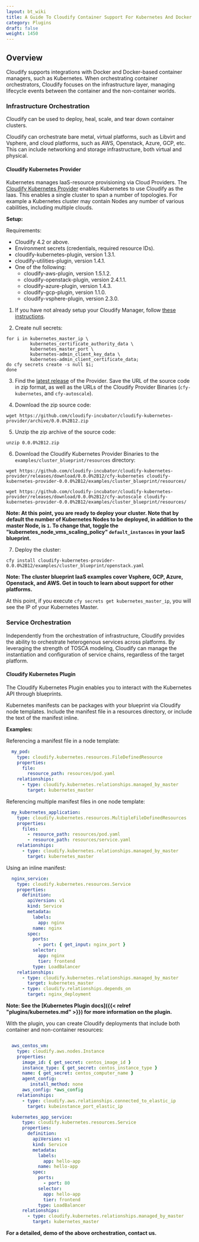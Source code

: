 ```yaml
---
layout: bt_wiki
title: A Guide To Cloudify Container Support For Kubernetes And Docker
category: Plugins
draft: false
weight: 1450
---
```


## Overview

Cloudify supports integrations with Docker and Docker-based container managers, such as Kubernetes. When orchestrating container orchestrators, Cloudify focuses on the infrastructure layer, managing lifecycle events between the container and the non-container worlds.


### Infrastructure Orchestration

Cloudify can be used to deploy, heal, scale, and tear down container clusters.

Cloudify can orchestrate bare metal, virtual platforms, such as Libvirt and Vsphere, and cloud platforms, such as AWS, Openstack, Azure, GCP, etc. This can include networking and storage infrastructure, both virtual and physical.


#### Cloudify Kubernetes Provider

Kubernetes manages IaaS-resource provisioning via Cloud Providers. The [Cloudify Kubernetes Provider](https://github.com/cloudify-incubator/cloudify-kubernetes-provider) enables Kubernetes to use Cloudify as the Iaas. This enables a single cluster to span a number of topologies. For example a Kubernetes cluster may contain Nodes any number of various cabilities, including multiple clouds.

**Setup:**


Requirements:


* Cloudify 4.2 or above.
* Environment secrets (credentials, required resource IDs).
* cloudify-kubernetes-plugin, version 1.3.1.
* cloudify-utilities-plugin, version 1.4.1.
* One of the following:
  - cloudify-aws-plugin, version 1.5.1.2.
  - cloudify-openstack-plugin, version 2.4.1.1.
  - cloudify-azure-plugin, version 1.4.3.
  - cloudify-gcp-plugin, version 1.1.0.
  - cloudify-vsphere-plugin, version 2.3.0.


1. If you have not already setup your Cloudify Manager, follow [these instructions](https://github.com/cloudify-examples/cloudify-environment-setup/blob/latest/README.md).

2. Create null secrets:

```shell
for i in kubernetes_master_ip \
         kubernetes_certificate_authority_data \
         kubernetes_master_port \
         kubernetes-admin_client_key_data \
         kubernetes-admin_client_certificate_data;
do cfy secrets create -s null $i;
done
```

3. Find the [latest release](https://github.com/cloudify-incubator/cloudify-kubernetes-provider/releases) of the Provider. Save the URL of the source code in zip format, as well as the URLs of the Cloudify Provider Binaries (`cfy-kubernetes`, and `cfy-autoscale`).

4. Download the zip source code:

```shell
wget https://github.com/cloudify-incubator/cloudify-kubernetes-provider/archive/0.0.0%2B12.zip
```

5. Unzip the zip archive of the source code:

```shell
unzip 0.0.0%2B12.zip
```

6. Download the Cloudify Kubernetes Provider Binaries to the `examples/cluster_blueprint/resources` directory:

```shell
wget https://github.com/cloudify-incubator/cloudify-kubernetes-provider/releases/download/0.0.0%2B12/cfy-kubernetes cloudify-kubernetes-provider-0.0.0%2B12/examples/cluster_blueprint/resources/
```

```shell
wget https://github.com/cloudify-incubator/cloudify-kubernetes-provider/releases/download/0.0.0%2B12/cfy-autoscale cloudify-kubernetes-provider-0.0.0%2B12/examples/cluster_blueprint/resources/
```

__Note: At this point, you are ready to deploy your cluster. Note that by default the number of Kubernetes Nodes to be deployed, in addition to the master Node, is `1`. To change that, toggle the "kubernetes_node_vms_scaling_policy" `default_instances` in your IaaS blueprint.__


7. Deploy the cluster:

```shell
cfy install cloudify-kubernetes-provider-0.0.0%2B12/examples/cluster_blueprint/openstack.yaml
```

__Note: The cluster blueprint IaaS examples cover Vsphere, GCP, Azure, Openstack, and AWS. Get in touch to learn about support for other platforms.__


At this point, if you execute `cfy secrets get kubernetes_master_ip`, you will see the IP of your Kubernetes Master.


### Service Orchestration

Independently from the orchestration of infrastructure, Cloudify provides the ability to orchestrate heterogenous services across platforms. By leveraging the strength of TOSCA modeling, Cloudify can manage the instantiation and configuration of service chains, regardless of the target platform. 


#### Cloudify Kubernetes Plugin

The Cloudify Kubernetes Plugin enables you to interact with the Kubernetes API through blueprints.

Kubernetes manifests can be packages with your blueprint via Cloudify node templates. Include the manifest file in a resources directory, or include the text of the manifest inline.

**Examples:**

Referencing a manifest file in a node template:

```yaml
  my_pod:
    type: cloudify.kubernetes.resources.FileDefinedResource
    properties:
      file:
        resource_path: resources/pod.yaml
    relationships:
      - type: cloudify.kubernetes.relationships.managed_by_master
        target: kubernetes_master
```

Referencing multiple manifest files in one node template:

```yaml
  my_kubernetes_application:
    type: cloudify.kubernetes.resources.MultipleFileDefinedResources
    properties:
      files:
        - resource_path: resources/pod.yaml
        - resource_path: resources/service.yaml
    relationships:
      - type: cloudify.kubernetes.relationships.managed_by_master
        target: kubernetes_master
```

Using an inline manifest:

```yaml
  nginx_service:
    type: cloudify.kubernetes.resources.Service
    properties:
      definition:
        apiVersion: v1
        kind: Service
        metadata:
          labels:
            app: nginx
          name: nginx
        spec:
          ports:
            - port: { get_input: nginx_port }
          selector:
            app: nginx
            tier: frontend
          type: LoadBalancer
    relationships:
      - type: cloudify.kubernetes.relationships.managed_by_master
        target: kubernetes_master
      - type: cloudify.relationships.depends_on
        target: nginx_deployment
```

__Note: See the [Kubernetes Plugin docs]({{< relref "plugins/kubernetes.md" >}}) for more information on the plugin.__

With the plugin, you can create Cloudify deployments that include both container and non-container resources:


```yaml

  aws_centos_vm:
    type: cloudify.aws.nodes.Instance
    properties:
      image_id: { get_secret: centos_image_id }
      instance_type: { get_secret: centos_instance_type }
      name: { get_secret: centos_computer_name }
      agent_config:
         install_method: none
      aws_config: *aws_config
    relationships:
      - type: cloudify.aws.relationships.connected_to_elastic_ip
        target: kubeinstance_port_elastic_ip

  kubernetes_app_service:
      type: cloudify.kubernetes.resources.Service
      properties:
        definition:
          apiVersion: v1
          kind: Service
          metadata:
            labels:
              app: hello-app
            name: hello-app
          spec:
            ports:
              - port: 80
            selector:
              app: hello-app
              tier: frontend
            type: LoadBalancer
      relationships:
        - type: cloudify.kubernetes.relationships.managed_by_master
          target: kubernetes_master

```

__For a detailed, demo of the above orchestration, contact us.__
